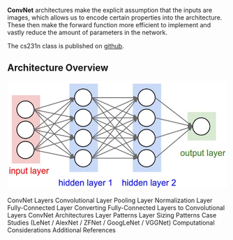 **ConvNet** architectures make the explicit assumption that the inputs are images, which allows us to encode certain properties into the architecture. These then make the forward function more efficient to implement and vastly reduce the amount of parameters in the network.

The cs231n class is published on [github](http://cs231n.github.io/convolutional-networks/).

## Architecture Overview
![neural_net2](https://github.com/xiandong79/xiandong79.github.io/blob/master/_posts/images_for_posts/neural_net2.jpeg)

ConvNet Layers
Convolutional Layer
Pooling Layer
Normalization Layer
Fully-Connected Layer
Converting Fully-Connected Layers to Convolutional Layers
ConvNet Architectures
Layer Patterns
Layer Sizing Patterns
Case Studies (LeNet / AlexNet / ZFNet / GoogLeNet / VGGNet)
Computational Considerations
Additional References

